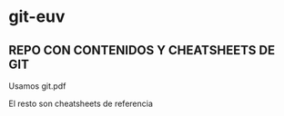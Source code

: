 # git-euv

## REPO CON CONTENIDOS Y CHEATSHEETS DE GIT

Usamos git.pdf

El resto son cheatsheets de referencia
